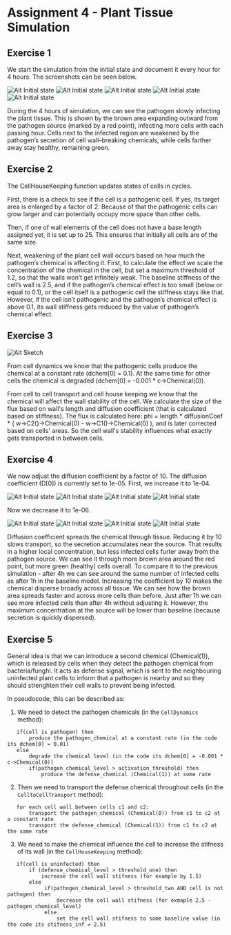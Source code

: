 # Assignment 4 - Plant Tissue Simulation

## Exercise 1

We start the simulation from the initial state and document it every hour for 4 hours. The screenshots can be seen below.

![Alt Initial state](./screenshots/initial.png)
![Alt Initial state](./screenshots/after_1h.png)
![Alt Initial state](./screenshots/after_2h.png)
![Alt Initial state](./screenshots/after_3h.png)
![Alt Initial state](./screenshots/after_4h.png)

During the 4 hours of simulation, we can see the pathogen slowly infecting the plant tissue. This is shown by the brown area expanding outward from the pathogen source (marked by a red point), infecting more cells with each passing hour. Cells next to the infected region are weakened by the pathogen’s secretion of cell wall–breaking chemicals, while cells farther away stay healthy, remaining green.

## Exercise 2

The CellHouseKeeping function updates states of cells in cycles.

First, there is a check to see if the cell is a pathogenic cell. If yes, its target area is enlarged by a factor of 2. Because of that the pathogenic cells can grow larger and can potentially occupy more space than other cells.

Then, if one of wall elements of the cell does not have a base length assigned yet, it is set up to 25. This ensures that initially all cells are of the same size.

Next, weakening of the plant cell wall occurs based on how much the pathogen’s chemical is affecting it. 
First, to calculate the effect we scale the concentration of the chemical in the cell, but set a maximum threshold of 1.2, so that the walls won’t get infinitely weak. 
The baseline stiffness of the cell’s wall is 2.5, and if the pathogen’s chemical effect is too small (below or equal to 0.1), or the cell itself is a pathogenic cell the stiffness stays like that. However, if the cell isn’t pathogenic and the pathogen’s chemical effect is above 0.1, its wall stiffness gets reduced by the value of pathogen’s chemical effect.

## Exercise 3

![Alt Sketch](./screenshots/sketch.JPG)

From cell dynamics we know that the pathogenic cells produce the chemical at a constant rate (dchem[0] = 0.1). At the same time for other cells the chemical is degraded (dchem[0] = -0.001 * c->Chemical(0)).

From cell to cell transport and cell house keeping we know that the chemical will affect the wall stability of the cell. We calculate the size of the flux based on wall's length and diffusion coefficient (that is calculated based on stiffness). The flux is calculated here: phi = length * diffusionCoef * ( w->C2()->Chemical(0) - w->C1()->Chemical(0) ), and is later corrected based on cells' areas. So the cell wall's stability influences what exactly gets transported in between cells.

## Exercise 4

We now adjust the diffusion coefficient by a factor of 10. The diffusion coefficient (D[0]) is currently set to 1e-05. First, we increase it to 1e-04. 

![Alt Initial state](./screenshots/d_04_after_1h.png)
![Alt Initial state](./screenshots/d_04_after_2h.png)
![Alt Initial state](./screenshots/d_04_after_3h.png)
![Alt Initial state](./screenshots/d_04_after_4h.png)

Now we decrease it to 1e-06. 

![Alt Initial state](./screenshots/d_06_after_1h.png)
![Alt Initial state](./screenshots/d_06_after_2h.png)
![Alt Initial state](./screenshots/d_06_after_3h.png)
![Alt Initial state](./screenshots/d_06_after_4h.png)

Diffusion coefficient spreads the chemical through tissue. Reducing it by 10 slows transport, so the secretion accumulates near the source. That results in a higher local concentration, but less infected cells furter away from the pathogen source. We can see it through more brown area around the red point, but more green (healthy) cells overall. To compare it to the previous simulation - after 4h we can see around the same number of infected cells as after 1h in the baseline model. Increasing the coefficient by 10 makes the chemical disperse broadly across all tissue. We can see how the brown area spreads faster and across more cells than before. Just after 1h we can see more infected cells than after 4h without adjusting it. However, the maximum concentration at the source will be lower than baseline (because secretion is quickly dispersed). 

## Exercise 5

General idea is that we can introduce a second chemical (Chemical(1)), which is released by cells when they detect the pathogen chemical from bacteria/funghi. It acts as defense signal, which is sent to the neighbouring uninfected plant cells to inform that a pathogen is nearby and so they should strenghten their cell walls to prevent being infected.

In pseudocode, this can be described as:

1. We need to detect the pathogen chemicals (in the `CellDynamics` method):

```
   if(cell is pathogen) then
       produce the pathogen_chemical at a constant rate (in the code its dchem[0] = 0.01)
   else
       degrade the chemical level (in the code its dchem[0] = -0.001 * c->Chemical(0))
       if(pathogen_chemical_level > activation_threshold) then
           produce the defense_chemical (Chemical(1)) at some rate
```

2.  Then we need to transport the defense chemical throughout cells (in the `CelltoCellTransport` method):

```
   for each cell wall between cells c1 and c2:
       transport the pathogen_chemical (Chemical(0)) from c1 to c2 at a constant rate
       transport the defense_chemical (Chemical(1)) from c1 to c2 at the same rate
```

3.  We need to make the chemical influence the cell to increase the stifness of its wall (in the `CellHouseKeeping` method):

```
   if(cell is uninfected) then
       if (defense_chemical_level > threshold_one) then
           increase the cell wall stifness (for example by 1.5)
       else
            if(pathogen_chemical_level > threshold_two AND cell is not pathogen) then
                decrease the cell wall stifness (for exmaple 2.5 - pathogen_chemical_level)
            else
                set the cell wall stifness to some baseline value (in the code its stifness_inf = 2.5)
```
